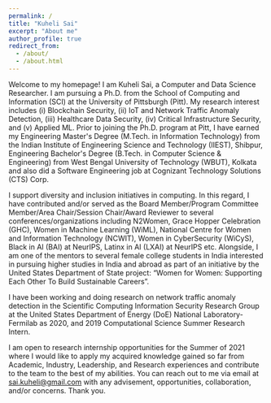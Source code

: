 ```yaml
---
permalink: /
title: "Kuheli Sai"
excerpt: "About me"
author_profile: true
redirect_from: 
  - /about/
  - /about.html
---
```


Welcome to my homepage! I am Kuheli Sai, a Computer and Data Science Researcher. I am pursuing a Ph.D. from the School of Computing and Information (SCI) at the University of Pittsburgh (Pitt). My research interest includes (i) Blockchain Security, (ii) IoT and Network Traffic Anomaly Detection, (iii) Healthcare Data Security, (iv) Critical Infrastructure Security, and (v) Applied ML. Prior to joining the Ph.D. program at Pitt, I have earned my Engineering Master's Degree (M.Tech. in Information Technology) from the Indian Institute of Engineering Science and Technology (IIEST), Shibpur, Engineering Bachelor's Degree (B.Tech. in Computer Science & Engineering) from West Bengal University of Technology (WBUT), Kolkata and also did a Software Engineering job at Cognizant Technology Solutions (CTS) Corp.

I support diversity and inclusion initiatives in computing. In this regard, I have contributed and/or served as the Board Member/Program Committee Member/Area Chair/Session Chair/Award Reviewer to several conferences/organizations including N2Women, Grace Hopper Celebration (GHC), Women in Machine Learning (WiML), National Centre for Women and Information Technology (NCWIT), Women in CyberSecurity (WiCyS), Black in AI (BAI) at NeurIPS, Latinx in AI (LXAI) at NeurIPS etc. Alongside, I am one of the mentors to several female college students in India interested in pursuing higher studies in India and abroad as part of an initiative by the United States Department of State project: “Women for Women: Supporting Each Other To Build Sustainable Careers”.

I have been working and doing research on network traffic anomaly detection in the Scientific Computing Information Security Research Group at the United States Department of Energy (DoE) National Laboratory-Fermilab as 2020, and 2019 Computational Science Summer Research Intern.

I am open to research internship opportunities for the Summer of 2021 where I would like to apply my acquired knowledge gained so far from Academic, Industry, Leadership, and Research experiences and contribute to the team to the best of my abilities. You can reach out to me via email at sai.kuheli@gmail.com with any advisement, opportunities, collaboration, and/or concerns. Thank you. 
